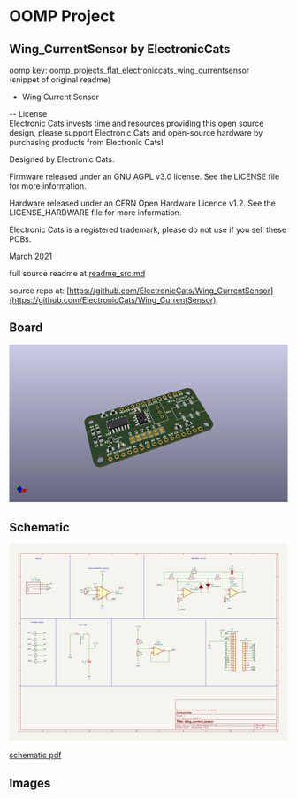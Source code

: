 # OOMP Project  
## Wing_CurrentSensor  by ElectronicCats  
  
oomp key: oomp_projects_flat_electroniccats_wing_currentsensor  
(snippet of original readme)  
  
- Wing Current Sensor  
  
  
-- License  
Electronic Cats invests time and resources providing this open source design, please support Electronic Cats and open-source hardware by purchasing products from Electronic Cats!  
  
Designed by Electronic Cats.  
  
Firmware released under an GNU AGPL v3.0 license. See the LICENSE file for more information.  
  
Hardware released under an CERN Open Hardware Licence v1.2. See the LICENSE_HARDWARE file for more information.  
  
Electronic Cats is a registered trademark, please do not use if you sell these PCBs.  
  
March 2021  
  
  full source readme at [readme_src.md](readme_src.md)  
  
source repo at: [https://github.com/ElectronicCats/Wing_CurrentSensor](https://github.com/ElectronicCats/Wing_CurrentSensor)  
## Board  
  
[![working_3d.png](working_3d_600.png)](working_3d.png)  
## Schematic  
  
[![working_schematic.png](working_schematic_600.png)](working_schematic.png)  
  
[schematic pdf](working_schematic.pdf)  
## Images  
